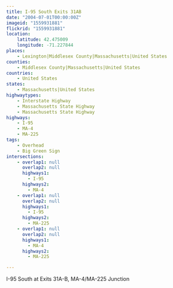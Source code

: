 ```yaml
---
title: I-95 South Exits 31AB
date: "2004-07-01T00:00:00Z"
imageid: "1559931881"
flickrid: "1559931881"
location:
    latitude: 42.475009
    longitude: -71.227844
places:
    - Lexington|Middlesex County|Massachusetts|United States
counties:
    - Middlesex County|Massachusetts|United States
countries:
    - United States
states:
    - Massachusetts|United States
highwaytypes:
    - Interstate Highway
    - Massachusetts State Highway
    - Massachusetts State Highway
highways:
    - I-95
    - MA-4
    - MA-225
tags:
    - Overhead
    - Big Green Sign
intersections:
    - overlap1: null
      overlap2: null
      highways1:
        - I-95
      highways2:
        - MA-4
    - overlap1: null
      overlap2: null
      highways1:
        - I-95
      highways2:
        - MA-225
    - overlap1: null
      overlap2: null
      highways1:
        - MA-4
      highways2:
        - MA-225

---
```

I-95 South at Exits 31A-B, MA-4/MA-225 Junction